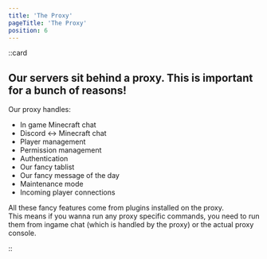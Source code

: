 ```yaml
---
title: 'The Proxy'
pageTitle: 'The Proxy'
position: 6
---
```

::card
## Our servers sit behind a proxy. This is important for a bunch of reasons!
Our proxy handles:
 - In game Minecraft chat
 - Discord <-> Minecraft chat
 - Player management
 - Permission management
 - Authentication
 - Our fancy tablist
 - Our fancy message of the day
 - Maintenance mode
 - Incoming player connections

 All these fancy features come from plugins installed on the proxy.   
 This means if you wanna run any proxy specific commands, you need to run them from ingame chat (which is handled by the proxy) or the actual proxy console.

::